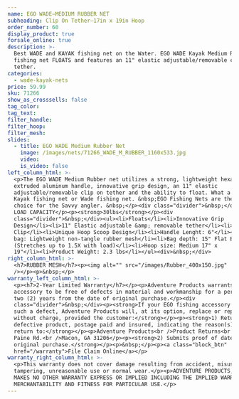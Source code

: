 ```yaml
---
name: EGO WADE—MEDIUM RUBBER NET
subheading: Clip On Tether—17in x 19in Hoop
order_number: 60
display_product: true
forsale_online: true
description: >-
  Best WADE and KAYAK fishing net on the Water. EGO WADE Kayak Medium Rubber
  fishing net FLOATS and features an 11" elastic adjustable/removable clip on
  tether.
categories:
  - wade-kayak-nets
price: 59.99
sku: 71266
show_as_crosssells: false
tag_color:
tag_text:
filter_handle:
filter_hoop:
filter_mesh:
slides:
  - title: EGO WADE Medium Rubber Net
    image: /images/nets/71266_WADE_M_RUBBER_1160x533.jpg
    video:
    is_video: false
left_column_html: >-
  <p>The EGO WADE Medium Rubber net utilizes a strong, lightweight hexagonal
  extruded aluminum handle, innovative grip design, an 11" elastic
  adjustable/removable clip on tether and the ability to float. What a perfect
  Kayak fishing net or Wade fishing net. &nbsp;EGO Fishing Nets are the first
  choice for the Savvy angler. &nbsp;</p><div class="divider">&nbsp;</div><p>MAX
  LOAD CAPACITY</p><p><strong>30lbs</strong></p><div
  class="divider">&nbsp;</div><ul><li>Floats</li><li>Innovative Grip
  Design</li><li>11" Elastic adjustable &amp; removable tether</li><li>Aluminum
  Clip</li><li>Unique Hoop Scoop Design</li><li>Handle Lenght: 6"</li><li>Mesh
  bag: Lightweight non-tangle rubber mesh</li><li>Bag depth: 15" Flat Bottom
  (Stretches up to 1.5X with load)</li><li>Hoop size: Medium 17" x
  19"</li><li>Product Weight: 2.3 lbs</li></ul><div>&nbsp;</div>
right_column_html: >-
  <h7>RUBBER MESH</h7><p><img alt="" src="/images/Rubber_400x150.jpg"
  /></p><p>&nbsp;</p>
warranty_left_column_html: >-
  <p><h7>2-Year Limited Warranty</h7></p><p>Adventure Products warrants your EGO
  accessory to be free of defects in material and workmanship for a period of
  two (2) years from the date of original purchase.</p><div
  class="divider">&nbsp;</div><p><strong>If your EGO fishing accessory exhibits
  such a defect, Adventure Products will, at its option, replace or repair it
  without charge, provided the customer:</strong></p><p><strong>1) Returns the
  defective product, postage paid and insured, indicating the reason(s) for the
  return to:</strong></p><p>Adventure Products<br />Product Returns<br />889 Guy
  Paine Rd.<br />Macon, GA 31206</p><p><strong>2) Submits proof of date of
  original purchase.</strong></p><p>&nbsp;</p><p><a class="block_btn"
  href="/warranty">File Claim Online</a></p>
warranty_right_column_html: >-
  <p>This warranty does not cover damage resulting from accident, misuse, abuse,
  tampering, unreasonable use or normal wear.</p><p>ADVENTURE PRODUCTS, INC.
  MAKES NO OTHER WARRANTY EXPRESS OR IMPLIED INCLUDING THE IMPLIED WARRANTIES OF
  MERCHANTABILITY AND FITNESS FOR PARTICULAR USE.</p>
---
```

